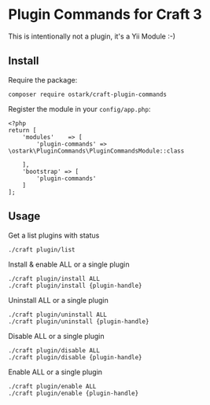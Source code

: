 # Plugin Commands for Craft 3

This is intentionally not a plugin, it's a Yii Module :-)

## Install

Require the package:
```
composer require ostark/craft-plugin-commands
```

Register the module in your `config/app.php`:
```
<?php
return [    
    'modules'    => [
        'plugin-commands' => \ostark\PluginCommands\PluginCommandsModule::class

    ],
    'bootstrap' => [
        'plugin-commands'        
    ]
];

```




## Usage

Get a list plugins with status
```
./craft plugin/list 
```

Install & enable ALL or a single plugin
```
./craft plugin/install ALL
./craft plugin/install {plugin-handle}
```

Uninstall  ALL or a single plugin
```
./craft plugin/uninstall ALL
./craft plugin/uninstall {plugin-handle}
```

Disable ALL or a single plugin
```
./craft plugin/disable ALL
./craft plugin/disable {plugin-handle}
```

Enable ALL or a single plugin
```
./craft plugin/enable ALL
./craft plugin/enable {plugin-handle}
```
